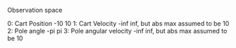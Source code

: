 Observation space

0: Cart Position -10 10
1: Cart Velocity -inf inf, but abs max assumed to be 10 
2: Pole angle -pi pi
3: Pole angular velocity -inf inf, but abs max assumed to be 10